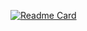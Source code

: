 [![Readme Card](https://github-readme-stats.vercel.app/api/pin/?username=snordale&repo=snordale)](https://github.com/snordale/snordale)
